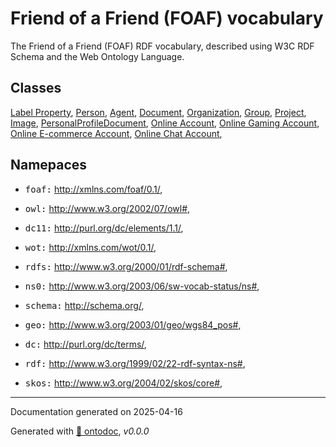 # Friend of a Friend (FOAF) vocabulary

The Friend of a Friend (FOAF) RDF vocabulary, described using W3C RDF Schema and the Web Ontology Language.



## Classes


[Label Property](class/LabelProperty.md),
[Person](class/Person.md),
[Agent](class/Agent.md),
[Document](class/Document.md),
[Organization](class/Organization.md),
[Group](class/Group.md),
[Project](class/Project.md),
[Image](class/Image.md),
[PersonalProfileDocument](class/PersonalProfileDocument.md),
[Online Account](class/OnlineAccount.md),
[Online Gaming Account](class/OnlineGamingAccount.md),
[Online E-commerce Account](class/OnlineEcommerceAccount.md),
[Online Chat Account](class/OnlineChatAccount.md),

## Namepaces



- <kbd>foaf:</kbd> http://xmlns.com/foaf/0.1/,

- <kbd>owl:</kbd> http://www.w3.org/2002/07/owl#,

- <kbd>dc11:</kbd> http://purl.org/dc/elements/1.1/,

- <kbd>wot:</kbd> http://xmlns.com/wot/0.1/,

- <kbd>rdfs:</kbd> http://www.w3.org/2000/01/rdf-schema#,

- <kbd>ns0:</kbd> http://www.w3.org/2003/06/sw-vocab-status/ns#,

- <kbd>schema:</kbd> http://schema.org/,

- <kbd>geo:</kbd> http://www.w3.org/2003/01/geo/wgs84_pos#,

- <kbd>dc:</kbd> http://purl.org/dc/terms/,

- <kbd>rdf:</kbd> http://www.w3.org/1999/02/22-rdf-syntax-ns#,

- <kbd>skos:</kbd> http://www.w3.org/2004/02/skos/core#,

---

Documentation generated on 2025-04-16

Generated with [📑 ontodoc](https://github.com/StephaneBranly/ontodoc), *v0.0.0*